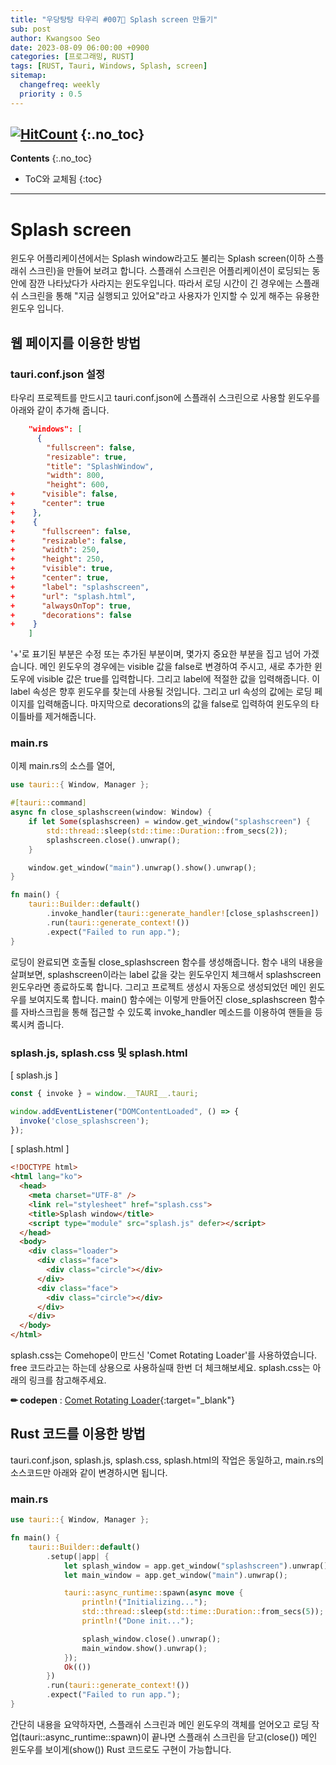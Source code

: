 ```yaml
---
title: "우당탕탕 타우리 #007💬 Splash screen 만들기"
sub: post
author: Kwangsoo Seo
date: 2023-08-09 06:00:00 +0900
categories: [프로그래밍, RUST]
tags: [RUST, Tauri, Windows, Splash, screen]
sitemap:
  changefreq: weekly
  priority : 0.5
---
```

[![HitCount](https://hits.dwyl.com/MonosLab/post34.svg?style=flat-square&show=unique)](http://hits.dwyl.com/MonosLab/post34)
{:.no_toc}
---
**Contents**
{:.no_toc}

* ToC와 교체됨
{:toc}  

---
# Splash screen   
윈도우 어플리케이션에서는 Splash window라고도 불리는 Splash screen(이하 스플래쉬 스크린)을 만들어 보려고 합니다. 스플래쉬 스크린은 어플리케이션이 로딩되는 동안에 잠깐 나타났다가 사라지는 윈도우입니다. 따라서 로딩 시간이 긴 경우에는 스플래쉬 스크린을 통해 "지금 실행되고 있어요"라고 사용자가 인지할 수 있게 해주는 유용한 윈도우 입니다.   

## 웹 페이지를 이용한 방법

### tauri.conf.json 설정   
타우리 프로젝트를 만드시고 tauri.conf.json에 스플래쉬 스크린으로 사용할 윈도우를 아래와 같이 추가해 줍니다.   
```json
    "windows": [
      {
        "fullscreen": false,
        "resizable": true,
        "title": "SplashWindow",
        "width": 800,
        "height": 600,
+      "visible": false,
+      "center": true
+    },
+    {
+      "fullscreen": false,
+      "resizable": false,
+      "width": 250,
+      "height": 250,
+      "visible": true,
+      "center": true,
+      "label": "splashscreen",
+      "url": "splash.html",
+      "alwaysOnTop": true,        
+      "decorations": false
+    }
    ]
```

'+'로 표기된 부분은 수정 또는 추가된 부분이며, 몇가지 중요한 부분을 집고 넘어 가겠습니다. 메인 윈도우의 경우에는 visible 값을 false로 변경하여 주시고, 새로 추가한 윈도우에 visible 값은 true를 입력합니다. 그리고 label에 적절한 값을 입력해줍니다. 이 label 속성은 향후 윈도우를 찾는데 사용될 것입니다. 그리고 url 속성의 값에는 로딩 페이지를 입력해줍니다. 마지막으로 decorations의 값을 false로 입력하여 윈도우의 타이틀바를 제거해줍니다.   

### main.rs

이제 main.rs의 소스를 열어,   
```rust
use tauri::{ Window, Manager };

#[tauri::command]
async fn close_splashscreen(window: Window) {
    if let Some(splashscreen) = window.get_window("splashscreen") {
        std::thread::sleep(std::time::Duration::from_secs(2));
        splashscreen.close().unwrap();
    }

    window.get_window("main").unwrap().show().unwrap();    
}

fn main() {
    tauri::Builder::default()
        .invoke_handler(tauri::generate_handler![close_splashscreen])
        .run(tauri::generate_context!())
        .expect("Failed to run app.");
}
```
로딩이 완료되면 호출될 close_splashscreen 함수를 생성해줍니다. 함수 내의 내용을 살펴보면, splashscreen이라는 label 값을 갖는 윈도우인지 체크해서 splashscreen 윈도우라면 종료하도록 합니다. 그리고 프로젝트 생성시 자동으로 생성되었던 메인 윈도우를 보여지도록 합니다. main() 함수에는 이렇게 만들어진 close_splashscreen 함수를 자바스크립을 통해 접근할 수 있도록 invoke_handler 메소드를 이용하여 핸들을 등록시켜 줍니다.   

### splash.js, splash.css 및 splash.html

[ splash.js ]   
```js
const { invoke } = window.__TAURI__.tauri;

window.addEventListener("DOMContentLoaded", () => {
  invoke('close_splashscreen');
});
```

[ splash.html ]   
```html
<!DOCTYPE html>
<html lang="ko">
  <head>
    <meta charset="UTF-8" />
    <link rel="stylesheet" href="splash.css">
    <title>Splash window</title>
    <script type="module" src="splash.js" defer></script>
  </head>
  <body>
    <div class="loader">
      <div class="face">
        <div class="circle"></div>
      </div>
      <div class="face">
        <div class="circle"></div>
      </div>
    </div>
  </body>
</html>
````
splash.css는 Comehope이 만드신 'Comet Rotating Loader'를 사용하였습니다. free 코드라고는 하는데 상용으로 사용하실때 한번 더 체크해보세요. splash.css는 아래의 링크를 참고해주세요.

**✏ codepen** : [Comet Rotating Loader](https://codepen.io/comehope/pen/YLRLaM){:target="_blank"}   

## Rust 코드를 이용한 방법

tauri.conf.json, splash.js, splash.css, splash.html의 작업은 동일하고, main.rs의 소스코드만 아래와 같이 변경하시면 됩니다.

### main.rs

```rust
use tauri::{ Window, Manager };

fn main() {
    tauri::Builder::default()
        .setup(|app| {
            let splash_window = app.get_window("splashscreen").unwrap();
            let main_window = app.get_window("main").unwrap();

            tauri::async_runtime::spawn(async move {
                println!("Initializing..."); 
                std::thread::sleep(std::time::Duration::from_secs(5));
                println!("Done init...");

                splash_window.close().unwrap();
                main_window.show().unwrap();
            });
            Ok(())
        })
        .run(tauri::generate_context!())
        .expect("Failed to run app.");
}
```

간단히 내용을 요약하자면, 스플래쉬 스크린과 메인 윈도우의 객체를 얻어오고 로딩 작업(tauri::async_runtime::spawn)이 끝나면 스플래쉬 스크린을 닫고(close()) 메인 윈도우를 보이게(show()) Rust 코드로도 구현이 가능합니다.
